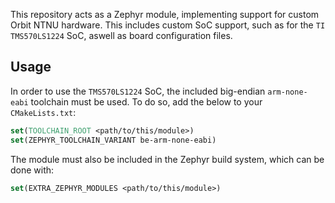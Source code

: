 
This repository acts as a Zephyr module, implementing support for custom
Orbit NTNU hardware. This includes custom SoC support, such as for the
`TI TMS570LS1224` SoC, aswell as board configuration files.

## Usage
In order to use the `TMS570LS1224` SoC, the included big-endian `arm-none-eabi`
toolchain must be used. To do so, add the below to your `CMakeLists.txt`:
```cmake
set(TOOLCHAIN_ROOT <path/to/this/module>)
set(ZEPHYR_TOOLCHAIN_VARIANT be-arm-none-eabi)
```

The module must also be included in the Zephyr build system, which can be done
with:
```cmake
set(EXTRA_ZEPHYR_MODULES <path/to/this/module>)
```
